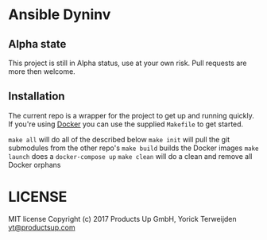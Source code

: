 Ansible Dyninv
==================

## Alpha state
This project is still in Alpha status, use at your own risk. Pull requests are more then welcome.

## Installation
The current repo is a wrapper for the project to get up and running quickly. If you're using [Docker](https://www.docker.com/) you can use the supplied `Makefile` to get started.

`make all` will do all of the described below
`make init` will pull the git submodules from the other repo's
`make build` builds the Docker images
`make launch` does a `docker-compose up`
`make clean` will do a clean and remove all Docker orphans

# LICENSE
MIT license Copyright (c) 2017 Products Up GmbH, Yorick Terweijden yt@productsup.com
